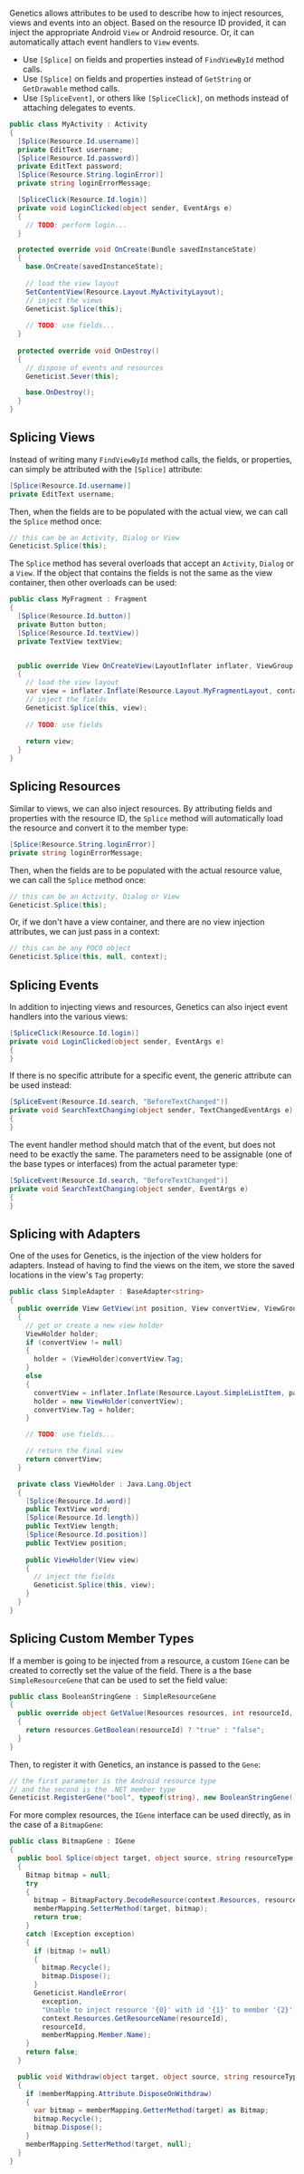 
Genetics allows attributes to be used to describe how to inject resources, views and events into an object. Based on the resource ID provided, it can inject the appropriate Android `View` or Android resource. Or, it can automatically attach event handlers to `View` events.

 * Use `[Splice]` on fields and properties instead of `FindViewById` method calls.
 * Use `[Splice]` on fields and properties instead of `GetString` or `GetDrawable` method calls.
 * Use `[SpliceEvent]`,  or others like `[SpliceClick]`, on methods instead of attaching delegates to events.

```csharp
public class MyActivity : Activity
{
  [Splice(Resource.Id.username)]
  private EditText username;
  [Splice(Resource.Id.password)]
  private EditText password;
  [Splice(Resource.String.loginError)]
  private string loginErrorMessage;

  [SpliceClick(Resource.Id.login)]
  private void LoginClicked(object sender, EventArgs e)
  {
    // TODO: perform login...
  }

  protected override void OnCreate(Bundle savedInstanceState)
  {
    base.OnCreate(savedInstanceState);
    
    // load the view layout
    SetContentView(Resource.Layout.MyActivityLayout);
    // inject the views
    Geneticist.Splice(this);
    
    // TODO: use fields...
  }
  
  protected override void OnDestroy()
  {
    // dispose of events and resources
    Geneticist.Sever(this);

    base.OnDestroy();
  }
}
```

## Splicing Views

Instead of writing many `FindViewById` method calls, the fields, or properties, can simply be attributed with the `[Splice]` attribute:
```csharp
[Splice(Resource.Id.username)]
private EditText username;
```
Then, when the fields are to be populated with the actual view, we can call the `Splice` method once:
```csharp
// this can be an Activity, Dialog or View
Geneticist.Splice(this);
```
The `Splice` method has several overloads that accept an `Activity`, `Dialog` or a `View`. If the object that contains the fields is not the same as the view container, then other overloads can be used:
```csharp
public class MyFragment : Fragment
{
  [Splice(Resource.Id.button)]
  private Button button;
  [Splice(Resource.Id.textView)]
  private TextView textView;


  public override View OnCreateView(LayoutInflater inflater, ViewGroup container, Bundle savedInstanceState)
  {
    // load the view layout
    var view = inflater.Inflate(Resource.Layout.MyFragmentLayout, container, false);
    // inject the fields
    Geneticist.Splice(this, view);
    
    // TODO: use fields
    
    return view;
  }
}
```

## Splicing Resources

Similar to views, we can also inject resources. By attributing  fields and properties with the resource ID, the `Splice` method will automatically load the resource and convert it to the member type:
```csharp
[Splice(Resource.String.loginError)]
private string loginErrorMessage;
```
Then, when the fields are to be populated with the actual resource value, we can call the `Splice` method once:
```csharp
// this can be an Activity, Dialog or View
Geneticist.Splice(this);

```
Or, if we don't have a view container, and there are no view injection attributes, we can just pass in a context:
```csharp
// this can be any POCO object
Geneticist.Splice(this, null, context);
```

## Splicing Events

In addition to injecting views and resources, Genetics can also inject event handlers into the various views:
```csharp
[SpliceClick(Resource.Id.login)]
private void LoginClicked(object sender, EventArgs e)
{
}
```
If there is no specific attribute for a specific event, the generic attribute can be used instead:
```csharp
[SpliceEvent(Resource.Id.search, "BeforeTextChanged")]
private void SearchTextChanging(object sender, TextChangedEventArgs e)
{
}
```

The event handler method should match that of the event, but does not need to be exactly the same. The parameters need to be assignable (one of the base types or interfaces) from the actual parameter type:
```csharp
[SpliceEvent(Resource.Id.search, "BeforeTextChanged")]
private void SearchTextChanging(object sender, EventArgs e)
{
}
```

## Splicing with Adapters

One of the uses for Genetics, is the injection of the view holders for adapters. Instead of having to find the views on the item, we store the saved locations in the view's `Tag` property:

```csharp
public class SimpleAdapter : BaseAdapter<string>
{
  public override View GetView(int position, View convertView, ViewGroup parent)
  {
    // get or create a new view holder
    ViewHolder holder;
    if (convertView != null)
    {
      holder = (ViewHolder)convertView.Tag;
    }
    else
    {
      convertView = inflater.Inflate(Resource.Layout.SimpleListItem, parent, false);
      holder = new ViewHolder(convertView);
      convertView.Tag = holder;
    }

    // TODO: use fields...

    // return the final view
    return convertView;
  }

  private class ViewHolder : Java.Lang.Object
  {
    [Splice(Resource.Id.word)] 
    public TextView word;
    [Splice(Resource.Id.length)] 
    public TextView length;
    [Splice(Resource.Id.position)] 
    public TextView position;
    
    public ViewHolder(View view)
    {
      // inject the fields
      Geneticist.Splice(this, view);
    }
  }
}
```

## Splicing Custom Member Types

If a member is going to be injected from a resource, a custom `IGene` can be created to correctly set the value of the field. There is a the base `SimpleResourceGene` that can be used to set the field value:
```csharp
public class BooleanStringGene : SimpleResourceGene
{
  public override object GetValue(Resources resources, int resourceId, Type memberType)
  {
    return resources.GetBoolean(resourceId) ? "true" : "false";
  }
}
```
Then, to register it with Genetics, an instance is passed to the `Gene`:
```csharp
// the first parameter is the Android resource type
// and the second is the .NET member type
Geneticist.RegisterGene("bool", typeof(string), new BooleanStringGene());
```
For more complex resources, the `IGene` interface can be used directly, as in the case of a `BitmapGene`:
```csharp
public class BitmapGene : IGene
{
  public bool Splice(object target, object source, string resourceType, int resourceId, Context context, MemberMapping memberMapping)
  {
    Bitmap bitmap = null;
    try
    {
      bitmap = BitmapFactory.DecodeResource(context.Resources, resourceId);
      memberMapping.SetterMethod(target, bitmap);
      return true;
    }
    catch (Exception exception)
    {
      if (bitmap != null)
      {
        bitmap.Recycle();
        bitmap.Dispose();
      }
      Geneticist.HandleError(
        exception,
        "Unable to inject resource '{0}' with id '{1}' to member '{2}'.",
        context.Resources.GetResourceName(resourceId),
        resourceId,
        memberMapping.Member.Name);
    }
    return false;
  }

  public void Withdraw(object target, object source, string resourceType, int resourceId, Context context, MemberMapping memberMapping)
  {
    if (memberMapping.Attribute.DisposeOnWithdraw)
    {
      var bitmap = memberMapping.GetterMethod(target) as Bitmap;
      bitmap.Recycle();
      bitmap.Dispose();
    }
    memberMapping.SetterMethod(target, null);
  }
}
```
